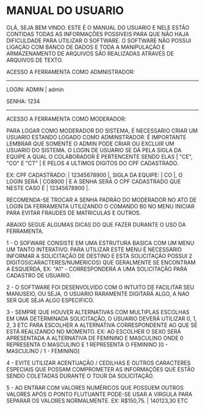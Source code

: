 # MANUAL DO USUARIO

OLÁ, SEJA BEM VINDO. ESTE É O MANUAL DO USUARIO E NELE ESTÃO CONTIDAS TODAS AS INFORMAÇÕES POSSIVEIS PARA QUE NÃO HAJA DIFICULDADE PARA UTILIZAR O SOFTWARE.
O SOFTWARE NÃO POSSUI LIGAÇÃO COM BANCO DE DADOS E TODA A MANIPULAÇÃO E ARMAZENAMENTO DE ARQUIVOS SÃO REALIZADAS ATRAVÉS DE ARQUIVOS DE TEXTO.

ACESSO A FERRAMENTA COMO ADMNISTRADOR:
_____________________

LOGIN: ADMIN | admin

SENHA: 1234
_____________________

ACESSO A FERRAMENTA COMO MODERADOR:

PARA LOGAR COMO MODERADOR DO SISTEMA, É NECESSARIO CRIAR UM USUARIO ESTANDO LOGADO COMO ADMINSTRADOR. 
É IMPORTANTE LEMBRAR QUE SOMENTE O ADMIN PODE CRIAR OU EXCLUIR UM USUARIO DO SISTEMA. O LOGIN DE USUARIO SE DÁ PELA SIGLA DA EQUIPE A QUAL O COLABORADOR É PERTENCENTE SENDO ELAS | "CE", "CO" E "CT" | E PELOS 4 ULTIMOS DIGITOS DO CPF CADASTRADO.

EX: CPF CADASTRADO: | 12345678900 |, SIGLA DA EQUIPE: | CO |, O LOGIN SERÁ | CO8900 | E A SENHA SERÁ O CPF CADASTRADO QUE NESTE CASO É | 12345678900 |.

RECOMENDA-SE TROCAR A SENHA PADRÃO DO MODERADOR NO ATO DE LOGIN DA FERRAMENTA UTILIZANDO O COMANDO B0 NO MENU INICIAR PARA EVITAR FRAUDES DE MATRICULAS E OUTROS.

ABAIXO SEGUE ALGUMAS DICAS DO QUE FAZER DURANTE O USO DA FERRAMENTA.

1 - O SOFWARE CONSISTE EM UMA ESTRUTURA BASICA COM UM MENU UM TANTO INTERATIVO. PARA UTILIZAR ESTE MENU É NECESSÁRIO INFORMAR A SOLICITAÇÃO DE DESTINO E ESTA SOLICITAÇÃO POSSUI 2 DIGITOS(CARACTERES/NUMERICOS) QUE GERALMENTE SE ENCONTRAM A ESQUERDA,
EX: "A1" - CORRESPONDERÁ A UMA SOLICITAÇÃO PARA CADASTRO DE USUARIO.

2 - O SOFTWARE FOI DESENVOLVIDO COM O INTUITO DE FACILITAR SEU MANUSEIO, OU SEJA, O USUARIO RARAMENTE DIGITARÁ ALGO, A NAO SER QUE SEJA ALGO ESPECIFICO.

3 - SEMPRE QUE HOUVER ALTERNATIVAS COM MULTIPLAS ESCOLHAS EM UMA DETERMINADA SOLICITAÇÃO, O USUARIO DEVERÁ UTILIZAR 0, 1, 2, 3 ETC PARA ESCOLHER A ALTERNATIVA CORRESPONDENTE AO QUE SE ESTÁ REALIZANDO NO MOMENTO.
EX: AO ESCOLHER O SEXO SERÁ APRESENTADA A ALTERNATIVA DE FEMININO E MASCULINO ONDE 0 REPRESENTA O MASCULINO E 1 REPRESENTA O FEMININO [0 - MASCULINO / 1 - FEMININO]

4 - EVITE UTILIZAR ACENTUAÇÃO / CEDILHAS E OUTROS CARACTERES  ESPECIAIS QUE POSSAM COMPROMETER AS INFORMAÇÕES QUE ESTÃO SENDO COLETADAS DURANTE O TOUR DA SOLICITAÇÃO.

5 - AO ENTRAR COM VALORES NUMÉRICOS QUE POSSUEM OUTROS VALORES APÓS O PONTO FLUTUANTE PODE-SE USAR A VIRGULA PARA SEPARAR OS VALORES NORMALMENTE.
EX: R$150,75. | 140123,30 ETC

